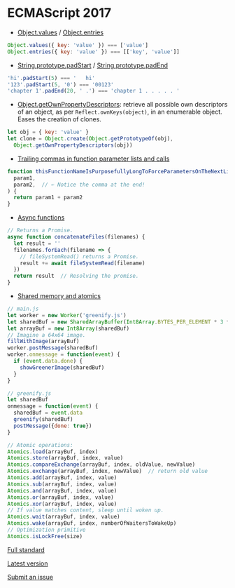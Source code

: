 ECMAScript 2017
===============

- [Object.values](https://github.com/es-shims/Object.values) / [Object.entries](https://github.com/es-shims/Object.entries)

```javascript
Object.values({ key: 'value' }) === ['value']
Object.entries({ key: 'value' }) === [['key', 'value']]
```

- [String.prototype.padStart](https://github.com/es-shims/String.prototype.padStart) / [String.prototype.padEnd](https://github.com/es-shims/String.prototype.padEnd)

```javascript
'hi'.padStart(5) === '   hi'
'123'.padStart(5, '0') === '00123'
'chapter 1'.padEnd(20, ' .') === 'chapter 1 . . . . . '
```

- [Object.getOwnPropertyDescriptors](https://github.com/tc39/proposal-object-getownpropertydescriptors): retrieve all possible own descriptors of an object, as per `Reflect.ownKeys(object)`, in an enumerable object. Eases the creation of clones.

```javascript
let obj = { key: 'value' }
let clone = Object.create(Object.getPrototypeOf(obj),
  Object.getOwnPropertyDescriptors(obj))
```

- [Trailing commas in function parameter lists and calls](https://github.com/tc39/proposal-trailing-function-commas)

```javascript
function thisFunctionNameIsPurposefullyLongToForceParametersOnTheNextLine(
  param1,
  param2,  // ← Notice the comma at the end!
) {
  return param1 + param2
}
```

- [Async functions](https://github.com/tc39/ecmascript-asyncawait)

```javascript
// Returns a Promise.
async function concatenateFiles(filenames) {
  let result = ''
  filenames.forEach(filename => {
    // fileSystemRead() returns a Promise.
    result += await fileSystemRead(filename)
  })
  return result  // Resolving the promise.
}
```

- [Shared memory and atomics](https://github.com/tc39/ecmascript_sharedmem)

```javascript
// main.js
let worker = new Worker('greenify.js')
let sharedBuf = new SharedArrayBuffer(Int8Array.BYTES_PER_ELEMENT * 3 * 64 * 64)
let arrayBuf = new Int8Array(sharedBuf)
// Imagine a 64x64 image.
fillWithImage(arrayBuf)
worker.postMessage(sharedBuf)
worker.onmessage = function(event) {
  if (event.data.done) {
    showGreenerImage(sharedBuf)
  }
}

// greenify.js
let sharedBuf
onmessage = function(event) {
  sharedBuf = event.data
  greenify(sharedBuf)
  postMessage({done: true})
}

// Atomic operations:
Atomics.load(arrayBuf, index)
Atomics.store(arrayBuf, index, value)
Atomics.compareExchange(arrayBuf, index, oldValue, newValue)
Atomics.exchange(arrayBuf, index, newValue)  // return old value
Atomics.add(arrayBuf, index, value)
Atomics.sub(arrayBuf, index, value)
Atomics.and(arrayBuf, index, value)
Atomics.or(arrayBuf, index, value)
Atomics.xor(arrayBuf, index, value)
// If value matches content, sleep until woken up.
Atomics.wait(arrayBuf, index, value)
Atomics.wake(arrayBuf, index, numberOfWaitersToWakeUp)
// Optimization primitive
Atomics.isLockFree(size)
```

[Full standard](https://www.ecma-international.org/publications/files/ECMA-ST/Ecma-262.pdf)

[Latest version](https://tc39.github.io/ecma262/)

[Submit an issue](https://github.com/espadrine/New-In-A-Spec/issues/new)
